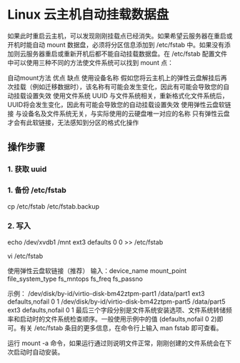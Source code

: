 # Linux 云主机自动挂载数据盘







如果此时重启云主机，可以发现刚刚挂载点已经消失。如果希望云服务器在重启或开机时能自动 mount 数据盘，必须将分区信息添加到 /etc/fstab 中。如果没有添加则云服务器重启或重新开机后都不能自动挂载数据盘。在 /etc/fstab 配置文件中可以使用三种不同的方法使文件系统可以找到 mount 点：

自动mount方法	优点	缺点
使用设备名称		假如您将云主机上的弹性云盘解挂后再次挂载（例如迁移数据时），该名称有可能会发生变化，因此有可能会导致您的自动挂载设置失效
使用文件系统 UUID		与文件系统相关，重新格式化文件系统后，UUID将会发生变化，因此有可能会导致您的自动挂载设置失效
使用弹性云盘软链接	与设备名及文件系统无关，与实际使用的云硬盘唯一对应的名称	只有弹性云盘才会有此软链接，无法感知到分区的格式化操作

## 操作步骤

### 1. 获取 uuid


### 1. 备份 /etc/fstab

 cp /etc/fstab /etc/fstab.backup



 ### 2. 写入




echo /dev/xvdb1 /mnt ext3 defaults 0 0 >> /etc/fstab



 vi /etc/fstab

使用弹性云盘软链接（推荐）
输入：device_name  mount_point  file_system_type  fs_mntops  fs_freq  fs_passno  

示例：
/dev/disk/by-id/virtio-disk-bm42ztpm-part1 /data/part1 ext3 defaults,nofail 0 1
/dev/disk/by-id/virtio-disk-bm42ztpm-part5 /data/part5 ext3 defaults,nofail 0 1
最后三个字段分别是文件系统安装选项、文件系统转储频率和启动时的文件系统检查顺序。一般使用示例中的值 (defaults,nofail 0 2)即可。有关 /etc/fstab 条目的更多信息，在命令行上输入 man fstab 即可查看。

运行 mount -a 命令，如果运行通过则说明文件正常，刚刚创建的文件系统会在下次启动时自动安装。

